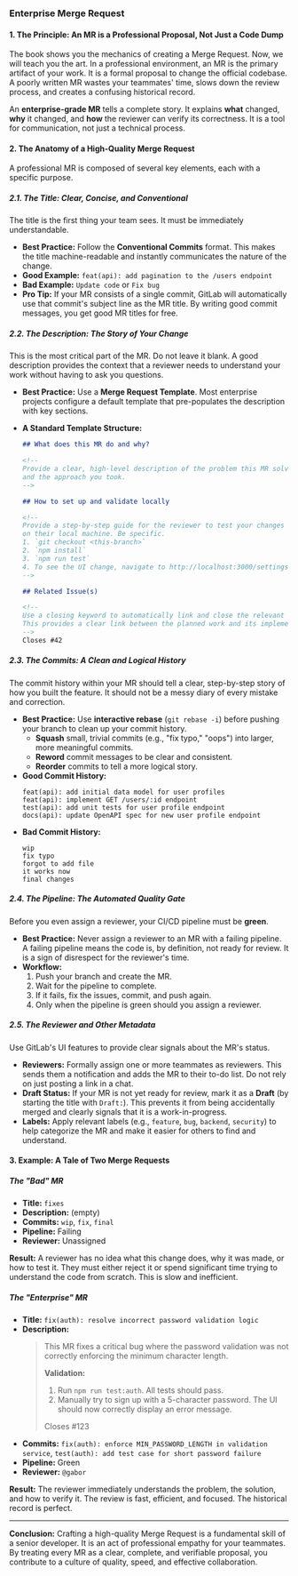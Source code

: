 ### **Enterprise Merge Request**

#### **1. The Principle: An MR is a Professional Proposal, Not Just a Code Dump**

The book shows you the mechanics of creating a Merge Request. Now, we will teach you the art. In a professional environment, an MR is the primary artifact of your work. It is a formal proposal to change the official codebase. A poorly written MR wastes your teammates' time, slows down the review process, and creates a confusing historical record.

An **enterprise-grade MR** tells a complete story. It explains **what** changed, **why** it changed, and **how** the reviewer can verify its correctness. It is a tool for communication, not just a technical process.

#### **2. The Anatomy of a High-Quality Merge Request**

A professional MR is composed of several key elements, each with a specific purpose.

##### **2.1. The Title: Clear, Concise, and Conventional**
The title is the first thing your team sees. It must be immediately understandable.

*   **Best Practice:** Follow the **Conventional Commits** format. This makes the title machine-readable and instantly communicates the nature of the change.
*   **Good Example:** `feat(api): add pagination to the /users endpoint`
*   **Bad Example:** `Update code` or `Fix bug`
*   **Pro Tip:** If your MR consists of a single commit, GitLab will automatically use that commit's subject line as the MR title. By writing good commit messages, you get good MR titles for free.

##### **2.2. The Description: The Story of Your Change**
This is the most critical part of the MR. Do not leave it blank. A good description provides the context that a reviewer needs to understand your work without having to ask you questions.

*   **Best Practice:** Use a **Merge Request Template**. Most enterprise projects configure a default template that pre-populates the description with key sections.
*   **A Standard Template Structure:**

    ```markdown
    ## What does this MR do and why?

    <!--
    Provide a clear, high-level description of the problem this MR solves
    and the approach you took.
    -->

    ## How to set up and validate locally

    <!--
    Provide a step-by-step guide for the reviewer to test your changes
    on their local machine. Be specific.
    1. `git checkout <this-branch>`
    2. `npm install`
    3. `npm run test`
    4. To see the UI change, navigate to http://localhost:3000/settings and verify...
    -->

    ## Related Issue(s)

    <!--
    Use a closing keyword to automatically link and close the relevant issue.
    This provides a clear link between the planned work and its implementation.
    -->
    Closes #42
    ```

##### **2.3. The Commits: A Clean and Logical History**
The commit history within your MR should tell a clear, step-by-step story of how you built the feature. It should not be a messy diary of every mistake and correction.

*   **Best Practice:** Use **interactive rebase** (`git rebase -i`) before pushing your branch to clean up your commit history.
    *   **Squash** small, trivial commits (e.g., "fix typo," "oops") into larger, more meaningful commits.
    *   **Reword** commit messages to be clear and consistent.
    *   **Reorder** commits to tell a more logical story.
*   **Good Commit History:**
    ```
    feat(api): add initial data model for user profiles
    feat(api): implement GET /users/:id endpoint
    test(api): add unit tests for user profile endpoint
    docs(api): update OpenAPI spec for new user profile endpoint
    ```
*   **Bad Commit History:**
    ```
    wip
    fix typo
    forgot to add file
    it works now
    final changes
    ```

##### **2.4. The Pipeline: The Automated Quality Gate**
Before you even assign a reviewer, your CI/CD pipeline must be **green**.

*   **Best Practice:** Never assign a reviewer to an MR with a failing pipeline. A failing pipeline means the code is, by definition, not ready for review. It is a sign of disrespect for the reviewer's time.
*   **Workflow:**
    1.  Push your branch and create the MR.
    2.  Wait for the pipeline to complete.
    3.  If it fails, fix the issues, commit, and push again.
    4.  Only when the pipeline is green should you assign a reviewer.

##### **2.5. The Reviewer and Other Metadata**
Use GitLab's UI features to provide clear signals about the MR's status.

*   **Reviewers:** Formally assign one or more teammates as reviewers. This sends them a notification and adds the MR to their to-do list. Do not rely on just posting a link in a chat.
*   **Draft Status:** If your MR is not yet ready for review, mark it as a **Draft** (by starting the title with `Draft:`). This prevents it from being accidentally merged and clearly signals that it is a work-in-progress.
*   **Labels:** Apply relevant labels (e.g., `feature`, `bug`, `backend`, `security`) to help categorize the MR and make it easier for others to find and understand.

#### **3. Example: A Tale of Two Merge Requests**

##### **The "Bad" MR**
*   **Title:** `fixes`
*   **Description:** (empty)
*   **Commits:** `wip`, `fix`, `final`
*   **Pipeline:** Failing
*   **Reviewer:** Unassigned

**Result:** A reviewer has no idea what this change does, why it was made, or how to test it. They must either reject it or spend significant time trying to understand the code from scratch. This is slow and inefficient.

##### **The "Enterprise" MR**
*   **Title:** `fix(auth): resolve incorrect password validation logic`
*   **Description:**
    > This MR fixes a critical bug where the password validation was not correctly enforcing the minimum character length.
    >
    > **Validation:**
    > 1. Run `npm run test:auth`. All tests should pass.
    > 2. Manually try to sign up with a 5-character password. The UI should now correctly display an error message.
    >
    > Closes #123
*   **Commits:** `fix(auth): enforce MIN_PASSWORD_LENGTH in validation service`, `test(auth): add test case for short password failure`
*   **Pipeline:** Green
*   **Reviewer:** `@gabor`

**Result:** The reviewer immediately understands the problem, the solution, and how to verify it. The review is fast, efficient, and focused. The historical record is perfect.

---

**Conclusion:** Crafting a high-quality Merge Request is a fundamental skill of a senior developer. It is an act of professional empathy for your teammates. By treating every MR as a clear, complete, and verifiable proposal, you contribute to a culture of quality, speed, and effective collaboration.